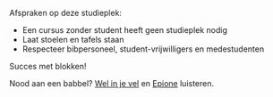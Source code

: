Afspraken op deze studieplek:
- Een cursus zonder student heeft geen studieplek nodig
- Laat stoelen en tafels staan
- Respecteer bibpersoneel, student-vrijwilligers en medestudenten

Succes met blokken!

Nood aan een babbel? [Wel in je vel](https://www.ugent.be/student/nl/meer-dan-studeren/wel-in-je-vel) en [Epione](https://epione.sittool.net/) luisteren.
